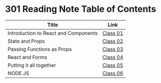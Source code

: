 # 301 Reading Note Table of Contents

| Title       | Link        |
| ----------- | ----------- |
|  Introduction to React and Components      | [Class 01](class01.md)           |
|  State and Props      | [Class 02](class02.md)      |
Passing Functions as Props    | [Class 03](class03.md)      |
React and Forms                | [Class 04](class04.md)
Putting it all together         | [Class 05](class05.md)
NODE.JS                     | [Class 06](class06.md)
